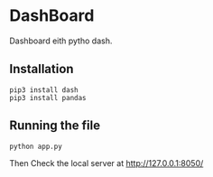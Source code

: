 # DashBoard

Dashboard eith pytho dash.

## Installation 

```
pip3 install dash
pip3 install pandas
```

## Running the file

```
python app.py
```
Then Check the local server at http://127.0.0.1:8050/
